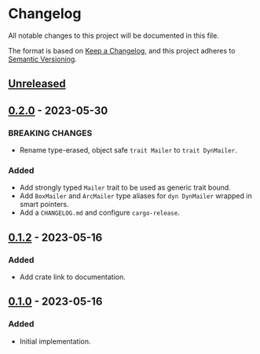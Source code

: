 # Changelog

All notable changes to this project will be documented in this file.

The format is based on [Keep a Changelog](https://keepachangelog.com/en/1.0.0/),
and this project adheres to [Semantic Versioning](https://semver.org/spec/v2.0.0.html).

<!-- next-header -->

## [Unreleased] <!-- release-date -->

## [0.2.0] - 2023-05-30

### BREAKING CHANGES

- Rename type-erased, object safe `trait Mailer` to `trait DynMailer`.

### Added

- Add strongly typed `Mailer` trait to be used as generic trait bound.
- Add `BoxMailer` and `ArcMailer` type aliases for `dyn DynMailer` wrapped in smart pointers.
- Add a `CHANGELOG.md` and configure `cargo-release`.

## [0.1.2] - 2023-05-16

### Added

- Add crate link to documentation.

## [0.1.0] - 2023-05-16

### Added

- Initial implementation.

<!-- next-url -->
[Unreleased]: https://github.com/LeoniePhiline/async-mailer/compare/async-mailer-core-v0.2.0...HEAD
[0.2.0]: https://github.com/LeoniePhiline/async-mailer/compare/async-mailer-core-v0.1.2...async-mailer-core-v0.2.0
[0.1.2]: https://github.com/LeoniePhiline/async-mailer/compare/async-mailer-core-v0.1.0...async-mailer-core-v0.1.2
[0.1.0]: https://github.com/LeoniePhiline/async-mailer/releases/tag/async-mailer-core-v0.1.0
